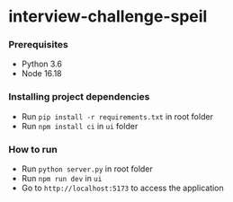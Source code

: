 # interview-challenge-speil

### Prerequisites
* Python 3.6
* Node 16.18

### Installing project dependencies
* Run `pip install -r requirements.txt` in root folder
* Run `npm install ci` in `ui` folder

### How to run
* Run `python server.py` in root folder
* Run `npm run dev` in `ui` 
* Go to `http://localhost:5173` to access the application